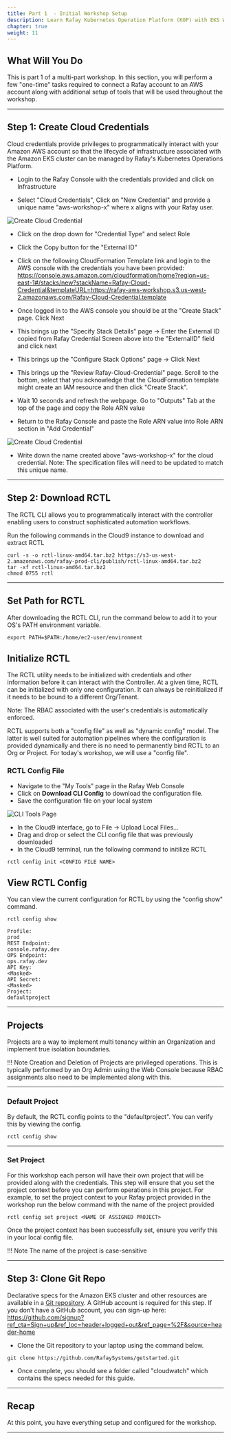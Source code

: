 ```yaml
---
title: Part 1  - Initial Workshop Setup  
description: Learn Rafay Kubernetes Operation Platform (KOP) with EKS Workshop. Rafay is a SaaS-first Kubernetes Operations Platform with enterprise-class scalability.
chapter: true
weight: 11
---
```



## What Will You Do

This is part 1 of a multi-part workshop. In this section, you will perform a few "one-time" tasks required to connect a Rafay account to an AWS account along with additional setup of tools that will be used throughout the workshop. 

---

## Step 1: Create Cloud Credentials 

Cloud credentials provide privileges to programmatically interact with your Amazon AWS account so that the lifecycle of infrastructure associated with the Amazon EKS cluster can be managed by Rafay's Kubernetes Operations Platform. 

- Login to the Rafay Console with the credentials provided and click on Infrastructure

- Select "Cloud Credentials", Click on "New Credential" and provide a unique name "aws-workshop-x" where x aligns with your Rafay user.

![Create Cloud Credential](/040_modules/img/part1/cloud_credential_create.png)

- Click on the drop down for "Credential Type" and select Role 

- Click the Copy button for the "External ID"

- Click on the following CloudFormation Template link and login to the AWS console with the credentials you have been provided:  https://console.aws.amazon.com/cloudformation/home?region=us-east-1#/stacks/new?stackName=Rafay-Cloud-Credential&templateURL=https://rafay-aws-workshop.s3.us-west-2.amazonaws.com/Rafay-Cloud-Credential.template

- Once logged in to the AWS console you should be at the "Create Stack" page. Click Next

- This brings up the "Specify Stack Details" page -> Enter the External ID copied from Rafay Credential Screen above into the "ExternalID" field and click next

- This brings up the "Configure Stack Options" page -> Click Next

- This brings up the "Review Rafay-Cloud-Credential" page.  Scroll to the bottom, select that you acknowledge that the CloudFormation template might create an IAM resource and then click "Create Stack". 

- Wait 10 seconds and refresh the webpage.  Go to "Outputs" Tab at the top of the page and copy the Role ARN value

- Return to the Rafay Console and paste the Role ARN value into Role ARN section in "Add Credential"

![Create Cloud Credential](/040_modules/img/part1/cloud_credential_create.png)

- Write down the name created above "aws-workshop-x" for the cloud credential.  Note: The specification files will need to be updated to match this unique name.

---

## Step 2: Download RCTL

The RCTL CLI allows you to programmatically interact with the controller enabling users to construct sophisticated automation workflows. 

Run the following commands in the Cloud9 instance to download and extract RCTL

```
curl -s -o rctl-linux-amd64.tar.bz2 https://s3-us-west-2.amazonaws.com/rafay-prod-cli/publish/rctl-linux-amd64.tar.bz2
tar -xf rctl-linux-amd64.tar.bz2
chmod 0755 rctl
```

---

## Set Path for RCTL 

After downloading the RCTL CLI, run the command below to add it to your OS's PATH environment variable. 

```
export PATH=$PATH:/home/ec2-user/environment
```

## Initialize RCTL
  
The RCTL utility needs to be initialized with credentials and other information before it can interact with the Controller. At a given time, RCTL can be initialized with only one configuration. It can always be reinitialized if it needs to be bound to a different Org/Tenant.

Note: The RBAC associated with the user's credentials is automatically enforced.

RCTL supports both a "config file" as well as "dynamic config" model. The latter is well suited for automation pipelines where the configuration is provided dynamically and there is no need to permanently bind RCTL to an Org or Project. For today's workshop, we will use a "config file".

### RCTL Config File
- Navigate to the "My Tools" page in the Rafay Web Console
- Click on __Download CLI Config__ to download the configuration file.
- Save the configuration file on your local system

![CLI Tools Page](/040_modules/img/part1/cli_tools_page.png)

- In the Cloud9 interface, go to File -> Upload Local Files...
- Drag and drop or select the CLI config file that was previously downloaded
- In the Cloud9 terminal, run the following command to initilize RCTL

```
rctl config init <CONFIG FILE NAME>
```
## View RCTL Config

You can view the current configuration for RCTL by using the "config show" command.

```
rctl config show

Profile:                                                                    prod
REST Endpoint:                                                 console.rafay.dev
OPS Endpoint:                                                      ops.rafay.dev
API Key:                                                            <Masked>
API Secret:                                                         <Masked>
Project:                                                          defaultproject
```

---

## Projects

Projects are a way to implement multi tenancy within an Organization and implement true isolation boundaries. 

!!! Note
    Creation and Deletion of Projects are privileged operations. This is typically performed by an Org Admin using the Web Console because RBAC assignments also need to be implemented along with this.

---

### Default Project

By default, the RCTL config points to the "defaultproject". You can verify this by viewing the config.

```
rctl config show
```

---

### Set Project

For this workshop each person will have their own project that will be provided along with the credentials. This step will ensure that you set the project context before you can perform operations in this project. For example, to set the project context to your Rafay project provided in the workshop run the below command with the name of the project provided

```
rctl config set project <NAME OF ASSIGNED PROJECT>
```

Once the project context has been successfully set, ensure you verify this in your local config file.


!!! Note
    The name of the project is case-sensitive

---

## Step 3: Clone Git Repo 

Declarative specs for the Amazon EKS cluster and other resources are available in a [Git repository](https://github.com/RafaySystems/getstarted).  A GitHub account is required for this step.  If you don't have a GitHub account, you can sign-up here:  https://github.com/signup?ref_cta=Sign+up&ref_loc=header+logged+out&ref_page=%2F&source=header-home

- Clone the Git repository to your laptop using the command below. 

```
git clone https://github.com/RafaySystems/getstarted.git
```

- Once complete, you should see a folder called "cloudwatch" which contains the specs needed for this guide. 

--- 

## Recap

At this point, you have everything setup and configured for the workshop.

---
